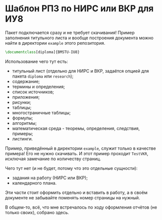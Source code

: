 # Шаблон РПЗ по НИРС или ВКР для ИУ8 

Пакет подключается сразу и не требует скачивания! 
Пример заполнения титульного листа и вообще построения документа можно найти 
в директории `example` этого репозитория.

```latex
\documentclass[diploma]{BMSTU-IU8}
```

Использование чего тут есть:
* титульный лист (отдельно для НИРС и ВКР, задаётся опцией для пакета 
`diploma` или `research`);
* содержание;
* термины и определения;
* список источников;
* приложения;
* рисунки;
* таблицы;
* многостраничные таблицы;
* формулы;
* алгоритмы;
* математическая среда - теоремы, определения, следствия, примеры;
* листинги.

Пример, приведённый в директории `example`, служит только в качестве примера! 
Его не нужно скачивать. И этот пример проходит `TestVKR`, исключая замечание 
по количеству страниц.

Чего тут нет (и не будет, потому что это отдельные сущности):
* задания на работу (НИРС или ВКР);
* календарного плана.

Эти части стоит оформить отдельно и вставить в работу, а в своём документе не 
забывайте поменять номер страницы на нужный.

В общем-то, всё, что мне встречалось по ходу оформления отчётов 
(не только своих), собрано здесь.
